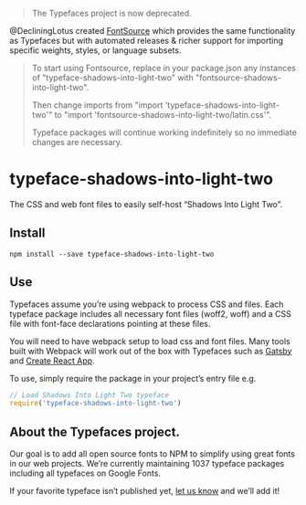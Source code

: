 >The Typefaces project is now deprecated.

@DecliningLotus created
[FontSource](https://github.com/fontsource/fontsource) which provides the
same functionality as Typefaces but with automated releases & richer
support for importing specific weights, styles, or language subsets.
>
>To start using Fontsource, replace in your package.json any instances of
"typeface-shadows-into-light-two" with "fontsource-shadows-into-light-two".
>
> Then change imports from "import 'typeface-shadows-into-light-two'" to "import 'fontsource-shadows-into-light-two/latin.css'".
>
>Typeface packages will continue working indefinitely so no immediate
>changes are necessary.

# typeface-shadows-into-light-two

The CSS and web font files to easily self-host “Shadows Into Light Two”.

## Install

`npm install --save typeface-shadows-into-light-two`

## Use

Typefaces assume you’re using webpack to process CSS and files. Each typeface
package includes all necessary font files (woff2, woff) and a CSS file with
font-face declarations pointing at these files.

You will need to have webpack setup to load css and font files. Many tools built
with Webpack will work out of the box with Typefaces such as [Gatsby](https://github.com/gatsbyjs/gatsby)
and [Create React App](https://github.com/facebookincubator/create-react-app).

To use, simply require the package in your project’s entry file e.g.

```javascript
// Load Shadows Into Light Two typeface
require('typeface-shadows-into-light-two')
```

## About the Typefaces project.

Our goal is to add all open source fonts to NPM to simplify using great fonts in
our web projects. We’re currently maintaining 1037 typeface packages
including all typefaces on Google Fonts.

If your favorite typeface isn’t published yet, [let us know](https://github.com/KyleAMathews/typefaces)
and we’ll add it!
